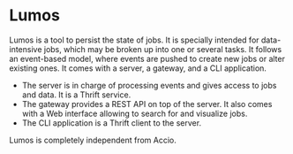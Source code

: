 Lumos
=====

Lumos is a tool to persist the state of jobs.
It is specially intended for data-intensive jobs, which may be broken up into one or several tasks.
It follows an event-based model, where events are pushed to create new jobs or alter existing ones.
It comes with a server, a gateway, and a CLI application.

  * The server is in charge of processing events and gives access to jobs and data.
  It is a Thrift service.
  * The gateway provides a REST API on top of the server.
  It also comes with a Web interface allowing to search for and visualize jobs.
  * The CLI application is a Thrift client to the server.

Lumos is completely independent from Accio.